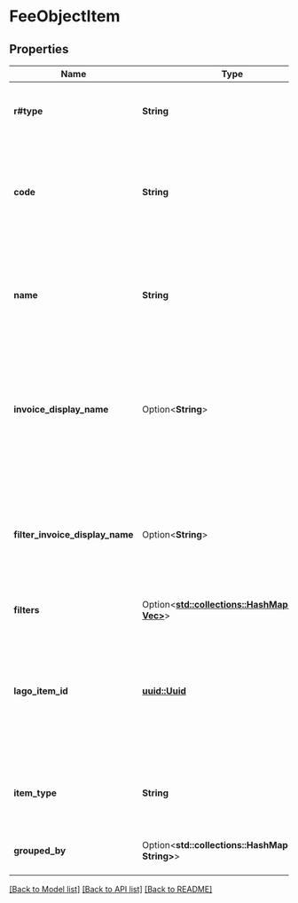 # FeeObjectItem

## Properties

Name | Type | Description | Notes
------------ | ------------- | ------------- | -------------
**r#type** | **String** | The fee type. Possible values are `add-on`, `charge`, `credit` or `subscription`. | 
**code** | **String** | The code of the fee item. It can be the code of the `add-o`n, the code of the `charge`, the code of the `credit` or the code of the `subscription`. | 
**name** | **String** | The name of the fee item. It can be the name of the `add-on`, the name of the `charge`, the name of the `credit` or the name of the `subscription`. | 
**invoice_display_name** | Option<**String**> | Specifies the name that will be displayed on an invoice. If no value is set for this field, the name of the actual charge will be used as the default display name. | [optional]
**filter_invoice_display_name** | Option<**String**> | Specifies the name that will be displayed on an invoice. If no value is set for this field, the actual charge filter values will be used as the default display name. | [optional]
**filters** | Option<[**std::collections::HashMap<String, Vec<String>>**](Vec.md)> | Key value list of event properties | [optional]
**lago_item_id** | [**uuid::Uuid**](uuid::Uuid.md) | Unique identifier of the fee item, created by Lago. It can be the identifier of the `add-on`, the identifier of the `charge`, the identifier of the `credit` or the identifier of the `subscription`. | 
**item_type** | **String** | The type of the fee item. Possible values are `AddOn`, `BillableMetric`, `WalletTransaction` or `Subscription`. | 
**grouped_by** | Option<**std::collections::HashMap<String, String>**> | Key value list of event properties aggregated by the charge model | [optional]

[[Back to Model list]](../README.md#documentation-for-models) [[Back to API list]](../README.md#documentation-for-api-endpoints) [[Back to README]](../README.md)


